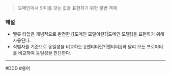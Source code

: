 > 도메인에서 의미를 갖는 값을 표현하기 위한 불변 객체
### 해설
- 밸류 타입은 개념적으로 완전한 [[도메인 모델이란?|도메인 모델]]을 표현하기 위해 사용된다.
- 식별자를 기준으로 동일성을 비교하는 [[엔티티란?|엔티티]]와 달리 모든 프로퍼티를 비교하여 동일성을 판단한다.
---
#DDD #용어 